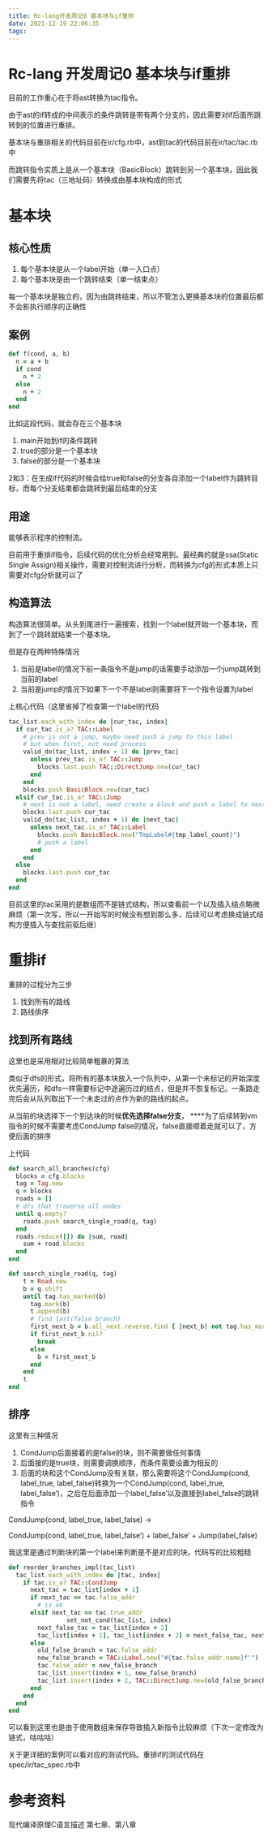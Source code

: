 ```yaml
---
title: Rc-lang开发周记0 基本块与if重排
date: 2021-12-19 22:06:35
tags:
---
```


# Rc-lang 开发周记0 基本块与if重排

目前的工作重心在于将ast转换为tac指令。

由于ast的if转成的中间表示的条件跳转是带有两个分支的，因此需要对if后面所跳转到的位置进行重排。

基本块与重排相关的代码目前在ir/cfg.rb中，ast到tac的代码目前在ir/tac/tac.rb中

而跳转指令实质上是从一个基本块（BasicBlock）跳转到另一个基本块，因此我们需要先将tac（三地址码）转换成由基本块构成的形式

# 基本块

## 核心性质

1. 每个基本块是从一个label开始（单一入口点）
2. 每个基本块是由一个跳转结束（单一结束点）

每一个基本块是独立的，因为由跳转结束，所以不管怎么更换基本块的位置最后都不会影执行顺序的正确性

## 案例

```ruby
def f(cond, a, b)
  n = a + b
  if cond
    n * 2
  else
    n + 2
  end
end
```

比如这段代码，就会存在三个基本块

1. main开始到if的条件跳转
2. true的部分是一个基本块
3. false的部分是一个基本块

2和3：在生成if代码的时候会给true和false的分支各自添加一个label作为跳转目标，而每个分支结束都会跳转到最后结束的分支

## 用途

能够表示程序的控制流。

目前用于重排if指令，后续代码的优化分析会经常用到。最经典的就是ssa(Static Single Assign)相关操作，需要对控制流进行分析，而转换为cfg的形式本质上只需要对cfg分析就可以了

## 构造算法

构造算法很简单。从头到尾进行一遍搜索，找到一个label就开始一个基本块，而到了一个跳转就结束一个基本块。

但是存在两种特殊情况

1. 当前是label的情况下前一条指令不是jump的话需要手动添加一个jump跳转到当前的label
2. 当前是jump的情况下如果下一个不是label则需要将下一个指令设置为label

上核心代码（这里省掉了检查第一个label的代码

```ruby
tac_list.each_with_index do |cur_tac, index|
  if cur_tac.is_a? TAC::Label
    # prev is not a jump, maybe need push a jump to this label
    # but when first, not need process
    valid_do(tac_list, index - 1) do |prev_tac|
      unless prev_tac.is_a? TAC::Jump
        blocks.last.push TAC::DirectJump.new(cur_tac)
      end
    end
    blocks.push BasicBlock.new(cur_tac)
  elsif cur_tac.is_a? TAC::Jump
    # next is not a label, need create a block and push a label to next block
    blocks.last.push cur_tac
    valid_do(tac_list, index + 1) do |next_tac|
      unless next_tac.is_a? TAC::Label
        blocks.push BasicBlock.new("TmpLabel#{tmp_label_count}")
        # push a label
      end
    end
  else
    blocks.last.push cur_tac
  end
end
```

目前这里的tac采用的是数组而不是链式结构，所以查看前一个以及插入结点略微麻烦（第一次写，所以一开始写的时候没有想到那么多，后续可以考虑换成链式结构方便插入与查找前驱后继）

# 重排if

重排的过程分为三步

1. 找到所有的路线
2. 路线排序

## 找到所有路线

这里也是采用相对比较简单粗暴的算法

类似于dfs的形式，将所有的基本块放入一个队列中，从第一个未标记的开始深度优先遍历，和dfs一样需要标记中途遍历过的结点，但是并不恢复标记。一条路走完后会从队列取出下一个未走过的点作为新的路线的起点。

从当前的块选择下一个到达块的时候**优先选择false分支**， ****为了后续转到vm指令的时候不需要考虑CondJump false的情况，false直接顺着走就可以了，方便后面的排序

上代码

```ruby
def search_all_branches(cfg)
  blocks = cfg.blocks
  tag = Tag.new
  q = blocks
  roads = []
  # dfs that traverse all nodes
  until q.empty?
    roads.push search_single_road(q, tag)
  end
  roads.reduce([]) do |sum, road|
    sum + road.blocks
  end
end

def search_single_road(q, tag)
    t = Road.new
    b = q.shift
    until tag.has_marked(b)
      tag.mark(b)
      t.append(b)
      # find last(false branch)
      first_next_b = b.all_next.reverse.find { |next_b| not tag.has_marked(next_b) }
      if first_next_b.nil?
        break
      else
        b = first_next_b
      end
    end
    t
end
```

## 排序

这里有三种情况

1. CondJump后面接着的是false的块，则不需要做任何事情
2. 后面接的是true块，则需要调换顺序，而条件需要设置为相反的
3. 后面的块和这个CondJump没有关联，那么需要将这个CondJump(cond, label_true, label_false)转换为一个CondJump(cond, label_true, label_false‘)，之后在后面添加一个label_false’以及直接到label_false的跳转指令

CondJump(cond, label_true, label_false) →

CondJump(cond, label_true, label_false‘) + label_false’ + Jump(label_false)

我这里是通过判断块的第一个label来判断是不是对应的块。代码写的比较粗糙

```ruby
def reorder_branches_impl(tac_list)
  tac_list.each_with_index do |tac, index|
    if tac.is_a? TAC::CondJump
      next_tac = tac_list[index + 1]
      if next_tac == tac.false_addr
        # is ok
      elsif next_tac == tac.true_addr
				set_not_cond(tac_list, index)
        next_false_tac = tac_list[index + 2]
        tac_list[index + 1], tac_list[index + 2] = next_false_tac, next_tac
      else
        old_false_branch = tac.false_addr
        new_false_branch = TAC::Label.new("#{tac.false_addr.name}f'")
        tac.false_addr = new_false_branch
        tac_list.insert(index + 1, new_false_branch)
        tac_list.insert(index + 2, TAC::DirectJump.new(old_false_branch))
      end
    end
  end
end
```

可以看到这里也是由于使用数组来保存导致插入新指令比较麻烦（下次一定修改为链式，咕咕咕）

关于更详细的案例可以看对应的测试代码。重排if的测试代码在spec/ir/tac_spec.rb中

# 参考资料

现代编译原理C语言描述 第七章、第八章
